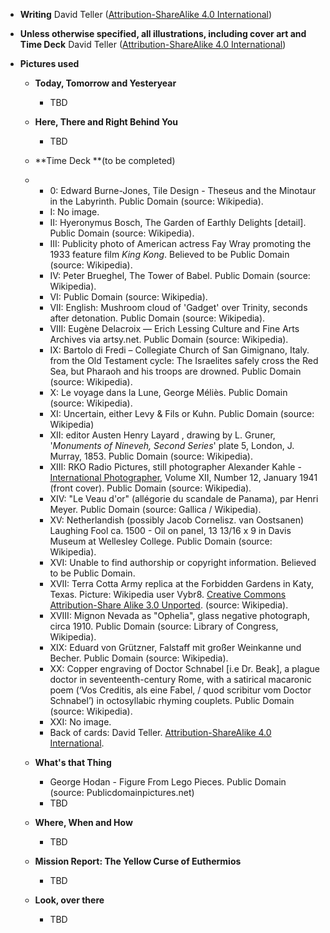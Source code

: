 * **Writing** David Teller \([Attribution-ShareAlike 4.0 International](http://creativecommons.org/licenses/by-sa/4.0/)\)

* **Unless otherwise specified, all illustrations, including cover art and Time Deck** David Teller \([Attribution-ShareAlike 4.0 International](http://creativecommons.org/licenses/by-sa/4.0/)\)

* **Pictures used**

  * **Today, Tomorrow and Yesteryear**

    * TBD

  * **Here, There and Right Behind You**

    * TBD

  * **Time Deck **\(to be completed\)

  * * 0: Edward Burne-Jones, Tile Design - Theseus and the Minotaur in the Labyrinth. Public Domain \(source: Wikipedia\).
    * I: No image.
    * II: Hyeronymus Bosch, The Garden of Earthly Delights \[detail\]. Public Domain \(source: Wikipedia\).
    * III: Publicity photo of American actress Fay Wray promoting the 1933 feature film _King Kong_. Believed to be Public Domain \(source: Wikipedia\).
    * IV: Peter Brueghel, The Tower of Babel. Public Domain \(source: Wikipedia\).
    * VI: Public Domain \(source: Wikipedia\).
    * VII: English: Mushroom cloud of 'Gadget' over Trinity, seconds after detonation. Public Domain \(source: Wikipedia\).
    * VIII: Eugène Delacroix — Erich Lessing Culture and Fine Arts Archives via artsy.net. Public Domain \(source: Wikipedia\).
    * IX: Bartolo di Fredi – Collegiate Church of San Gimignano, Italy. from the Old Testament cycle: The Israelites safely cross the Red Sea, but Pharaoh and his troops are drowned. Public Domain \(source: Wikipedia\).
    * X: Le voyage dans la Lune, George Méliès. Public Domain \(source: Wikipedia\).
    * XI: Uncertain, either Levy & Fils or Kuhn. Public Domain \(source: Wikipedia\)
    * XII: editor Austen Henry Layard , drawing by L. Gruner, '_Monuments of Nineveh, Second Series_' plate 5, London, J. Murray, 1853. Public Domain \(source: Wikipedia\).
    * XIII: RKO Radio Pictures, still photographer Alexander Kahle - [International Photographer](https://archive.org/stream/internationalpho13holl#page/n4/mode/1up), Volume XII, Number 12, January 1941 \(front cover\). Public Domain \(source: Wikipedia\).
    * XIV: "Le Veau d'or" \(allégorie du scandale de Panama\), par Henri Meyer. Public Domain \(source: Gallica / Wikipedia\).
    * XV: Netherlandish \(possibly Jacob Cornelisz. van Oostsanen\) Laughing Fool ca. 1500 - Oil on panel, 13 13/16 x 9 in Davis Museum at Wellesley College. Public Domain \(source: Wikipedia\).
    * XVI: Unable to find authorship or copyright information. Believed to be Public Domain.
    * XVII: Terra Cotta Army replica at the Forbidden Gardens in Katy, Texas. Picture: Wikipedia user Vybr8. [Creative Commons](https://en.wikipedia.org/wiki/en:Creative_Commons) [Attribution-Share Alike 3.0 Unported](https://creativecommons.org/licenses/by-sa/3.0/deed.en). \(source: Wikipedia\).
    * XVIII: Mignon Nevada as "Ophelia", glass negative photograph, circa 1910. Public Domain \(source: Library of Congress, Wikipedia\).
    * XIX: Eduard von Grützner, Falstaff mit großer Weinkanne und Becher. Public Domain \(source: Wikipedia\).
    * XX: Copper engraving of Doctor Schnabel \[i.e Dr. Beak\], a plague doctor in seventeenth-century Rome, with a satirical macaronic poem \(‘Vos Creditis, als eine Fabel, / quod scribitur vom Doctor Schnabel’\) in octosyllabic rhyming couplets. Public Domain \(source: Wikipedia\).
    * XXI: No image.
    * Back of cards: David Teller. [Attribution-ShareAlike 4.0 International](http://creativecommons.org/licenses/by-sa/4.0/).
  * **What's that Thing**
    * George Hodan - Figure From Lego Pieces. Public Domain \(source: Publicdomainpictures.net\)
    * TBD
  * **Where, When and How**
    * TBD
  * **Mission Report: The Yellow Curse of Euthermios**
    * TBD
  * **Look, over there**
    * TBD




